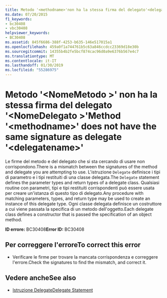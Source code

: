 ```yaml
---
title: Metodo '<methodname>'non ha la stessa firma del delegato'<delegatename>'
ms.date: 07/20/2015
f1_keywords:
- bc30408
- vbc30408
helpviewer_keywords:
- BC30408
ms.assetid: 845f6686-388f-4253-b635-146e517015a1
ms.openlocfilehash: 459a0f1a744761b5c63a846ccdcc23369d18e30b
ms.sourcegitcommit: 14355b4b2fe5bcf874cac96d0a9e6376b567e4c7
ms.translationtype: MT
ms.contentlocale: it-IT
ms.lasthandoff: 01/30/2019
ms.locfileid: "55286975"
---
```

# <a name="method-methodname-does-not-have-the-same-signature-as-delegate-delegatename"></a><span data-ttu-id="2b8fd-102">Metodo '\<NomeMetodo >' non ha la stessa firma del delegato '\<NomeDelegato >'</span><span class="sxs-lookup"><span data-stu-id="2b8fd-102">Method '\<methodname>' does not have the same signature as delegate '\<delegatename>'</span></span>
<span data-ttu-id="2b8fd-103">Le firme del metodo e del delegato che si sta cercando di usare non corrispondono.</span><span class="sxs-lookup"><span data-stu-id="2b8fd-103">There is a mismatch between the signatures of the method and delegate you are attempting to use.</span></span> <span data-ttu-id="2b8fd-104">L'istruzione `Delegate` definisce i tipi di parametro e i tipi restituiti di una classe delegata.</span><span class="sxs-lookup"><span data-stu-id="2b8fd-104">The `Delegate` statement defines the parameter types and return types of a delegate class.</span></span> <span data-ttu-id="2b8fd-105">Qualsiasi routine con parametri, tipi e tipi restituiti corrispondenti può essere usata per creare un'istanza di questo tipo di delegato.</span><span class="sxs-lookup"><span data-stu-id="2b8fd-105">Any procedure with matching parameters, types, and return type may be used to create an instance of this delegate type.</span></span> <span data-ttu-id="2b8fd-106">Ogni classe delegata definisce un costruttore a cui viene passata la specifica di un metodo dell'oggetto.</span><span class="sxs-lookup"><span data-stu-id="2b8fd-106">Each delegate class defines a constructor that is passed the specification of an object method.</span></span>  
  
 <span data-ttu-id="2b8fd-107">**ID errore:** BC30408</span><span class="sxs-lookup"><span data-stu-id="2b8fd-107">**Error ID:** BC30408</span></span>  
  
## <a name="to-correct-this-error"></a><span data-ttu-id="2b8fd-108">Per correggere l'errore</span><span class="sxs-lookup"><span data-stu-id="2b8fd-108">To correct this error</span></span>  
  
-   <span data-ttu-id="2b8fd-109">Verificare le firme per trovare la mancata corrispondenza e correggere l'errore.</span><span class="sxs-lookup"><span data-stu-id="2b8fd-109">Check the signatures to find the mismatch, and correct it.</span></span>  
  
## <a name="see-also"></a><span data-ttu-id="2b8fd-110">Vedere anche</span><span class="sxs-lookup"><span data-stu-id="2b8fd-110">See also</span></span>
- [<span data-ttu-id="2b8fd-111">Istruzione Delegate</span><span class="sxs-lookup"><span data-stu-id="2b8fd-111">Delegate Statement</span></span>](../../visual-basic/language-reference/statements/delegate-statement.md)
